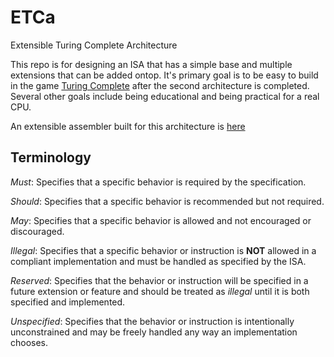 # ETCa
Extensible Turing Complete Architecture

This repo is for designing an ISA that has a simple base and multiple extensions that can be added ontop. It's primary goal is to be easy to build in the game
[Turing Complete](https://turingcomplete.game) after the second architecture is completed. Several other goals include being educational and being practical for a real CPU.

An extensible assembler built for this architecture is [here](https://github.com/ETC-A/etca-asm)

## Terminology

_Must_: Specifies that a specific behavior is required by the specification.

_Should_: Specifies that a specific behavior is recommended but not required.

_May_: Specifies that a specific behavior is allowed and not encouraged or discouraged.

_Illegal_: Specifies that a specific behavior or instruction is **NOT** allowed in a compliant implementation and must be handled as specified by the ISA.

_Reserved_: Specifies that the behavior or instruction will be specified in a future extension or feature and should be treated as _illegal_ until it is both specified and implemented.

_Unspecified_: Specifies that the behavior or instruction is intentionally unconstrained and may be freely handled any way an implementation chooses.
